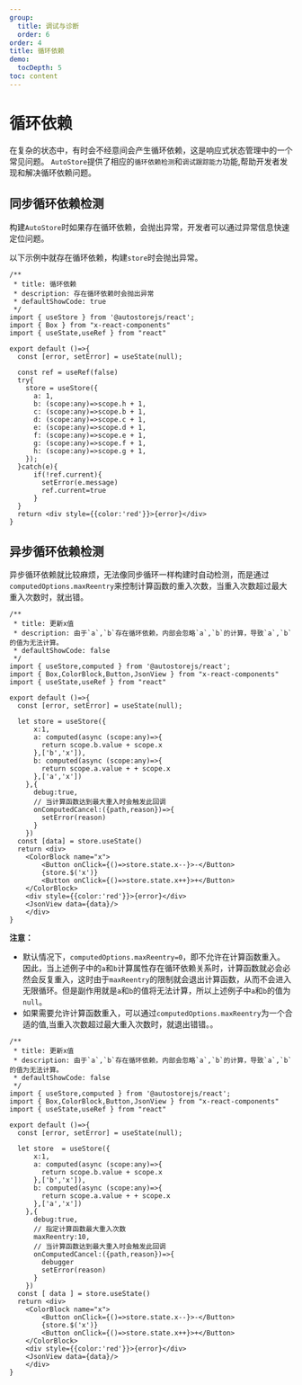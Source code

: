 ```yaml
---
group:
  title: 调试与诊断
  order: 6
order: 4 
title: 循环依赖
demo:
  tocDepth: 5
toc: content
---
```


# 循环依赖

在复杂的状态中，有时会不经意间会产生循环依赖，这是响应式状态管理中的一个常见问题。
`AutoStore`提供了相应的`循环依赖检测`和`调试跟踪能力`功能,帮助开发者发现和解决循环依赖问题。

## 同步循环依赖检测

构建`AutoStore`时如果存在循环依赖，会抛出异常，开发者可以通过异常信息快速定位问题。

以下示例中就存在循环依赖，构建`store`时会抛出异常。

```tsx | pure
/**
 * title: 循环依赖
 * description: 存在循环依赖时会抛出异常
 * defaultShowCode: true 
 */
import { useStore } from '@autostorejs/react';
import { Box } from "x-react-components"
import { useState,useRef } from "react"
 
export default ()=>{  
  const [error, setError] = useState(null);
  
  const ref = useRef(false)
  try{
    store = useStore({ 
      a: 1,
      b: (scope:any)=>scope.h + 1,
      c: (scope:any)=>scope.b + 1,
      d: (scope:any)=>scope.c + 1,
      e: (scope:any)=>scope.d + 1,
      f: (scope:any)=>scope.e + 1,
      g: (scope:any)=>scope.f + 1,
      h: (scope:any)=>scope.g + 1,
    });
  }catch(e){
      if(!ref.current){
        setError(e.message)
        ref.current=true
      }
  }
  return <div style={{color:'red'}}>{error}</div>
}

```            

## 异步循环依赖检测

异步循环依赖就比较麻烦，无法像同步循环一样构建时自动检测，而是通过`computedOptions.maxReentry`来控制计算函数的重入次数，当重入次数超过最大重入次数时，就出错。

```tsx
/**
 * title: 更新x值
 * description: 由于`a`,`b`存在循环依赖，内部会忽略`a`,`b`的计算，导致`a`,`b`的值为无法计算。
 * defaultShowCode: false
 */
import { useStore,computed } from '@autostorejs/react';
import { Box,ColorBlock,Button,JsonView } from "x-react-components"
import { useState,useRef } from "react"
 
export default ()=>{  
  const [error, setError] = useState(null);
  
  let store = useStore({ 
      x:1,
      a: computed(async (scope:any)=>{
        return scope.b.value + scope.x
      },['b','x']),
      b: computed(async (scope:any)=>{
        return scope.a.value + + scope.x
      },['a','x'])
    },{
      debug:true,
      // 当计算函数达到最大重入时会触发此回调
      onComputedCancel:({path,reason})=>{
        setError(reason)
      }
    }) 
  const [data] = store.useState()
  return <div>
    <ColorBlock name="x">
        <Button onClick={()=>store.state.x--}>-</Button>
        {store.$('x')}
        <Button onClick={()=>store.state.x++}>+</Button>
    </ColorBlock>
    <div style={{color:'red'}}>{error}</div>
    <JsonView data={data}/>
    </div>
}

```          

**注意：**

- 默认情况下，`computedOptions.maxReentry=0`，即不允许在计算函数重入。因此，当上述例子中的`a`和`b`计算属性存在循环依赖关系时，计算函数就必会必然会反复重入，这时由于`maxReentry`的限制就会退出计算函数，从而不会进入无限循环。但是副作用就是`a`和`b`的值将无法计算，所以上述例子中`a`和`b`的值为`null`。
- 如果需要允许计算函数重入，可以通过`computedOptions.maxReentry`为一个合适的值,当重入次数超过最大重入次数时，就退出错错。。


```tsx
/**
 * title: 更新x值
 * description: 由于`a`,`b`存在循环依赖，内部会忽略`a`,`b`的计算，导致`a`,`b`的值为无法计算。
 * defaultShowCode: false
 */
import { useStore,computed } from '@autostorejs/react';
import { Box,ColorBlock,Button,JsonView } from "x-react-components"
import { useState,useRef } from "react"
 
export default ()=>{  
  const [error, setError] = useState(null);
  
  let store  = useStore({ 
      x:1,
      a: computed(async (scope:any)=>{
        return scope.b.value + scope.x
      },['b','x']),
      b: computed(async (scope:any)=>{
        return scope.a.value + + scope.x
      },['a','x'])
    },{
      debug:true,
      // 指定计算函数最大重入次数
      maxReentry:10,
      // 当计算函数达到最大重入时会触发此回调
      onComputedCancel:({path,reason})=>{
        debugger
        setError(reason)
      }
    }) 
  const [ data ] = store.useState()
  return <div>
    <ColorBlock name="x">
        <Button onClick={()=>store.state.x--}>-</Button>
        {store.$('x')}
        <Button onClick={()=>store.state.x++}>+</Button>
    </ColorBlock>
    <div style={{color:'red'}}>{error}</div>
    <JsonView data={data}/>
    </div>
}

```          
